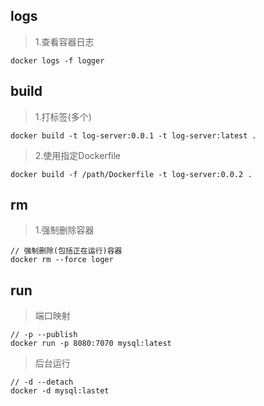 ## logs
> 1.查看容器日志
```
docker logs -f logger
```

## build
> 1.打标签(多个)
```
docker build -t log-server:0.0.1 -t log-server:latest .
```
> 2.使用指定Dockerfile
```
docker build -f /path/Dockerfile -t log-server:0.0.2 .
```

## rm
> 1.强制删除容器
```
// 强制删除(包括正在运行)容器
docker rm --force loger
```

## run
> 端口映射
```
// -p --publish
docker run -p 8080:7070 mysql:latest
```
> 后台运行
```
// -d --detach
docker -d mysql:lastet
```
